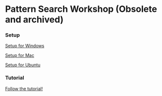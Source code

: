 # Pattern Search Workshop (Obsolete and archived)


### Setup
[Setup for Windows](https://github.com/cognitedata/pattern-search-workshop/blob/master/Setup_Instructions_Windows.md)

[Setup for Mac](https://github.com/cognitedata/pattern-search-workshop/blob/master/Setup_Instructions_Mac.md)

[Setup for Ubuntu](https://github.com/cognitedata/pattern-search-workshop/blob/master/Setup-Instructions-Ubuntu.md)

### Tutorial
[Follow the tutorial!](https://github.com/cognitedata/pattern-search-workshop/blob/master/pattern_search_workshop_tutorial.ipynb)

